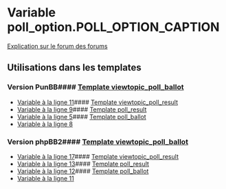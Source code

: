 # Variable poll_option.POLL_OPTION_CAPTION
[Explication sur le forum des forums](http://forum.forumactif.com/t294113-listing-des-variables#poll_option.POLL_OPTION_CAPTION)
## Utilisations dans les templates
### Version PunBB#### [Template viewtopic_poll_ballot](punbb/viewtopic_poll_ballot.md)
* [Variable à la ligne 11](../punbb/viewtopic_poll_ballot.tpl#L11)#### [Template viewtopic_poll_result](punbb/viewtopic_poll_result.md)
* [Variable à la ligne 9](../punbb/viewtopic_poll_result.tpl#L9)#### [Template poll_result](punbb/poll_result.md)
* [Variable à la ligne 5](../punbb/poll_result.tpl#L5)#### [Template poll_ballot](punbb/poll_ballot.md)
* [Variable à la ligne 8](../punbb/poll_ballot.tpl#L8)
### Version phpBB2#### [Template viewtopic_poll_ballot](subsilver/viewtopic_poll_ballot.md)
* [Variable à la ligne 17](../subsilver/viewtopic_poll_ballot.tpl#L17)#### [Template viewtopic_poll_result](subsilver/viewtopic_poll_result.md)
* [Variable à la ligne 13](../subsilver/viewtopic_poll_result.tpl#L13)#### [Template poll_result](subsilver/poll_result.md)
* [Variable à la ligne 12](../subsilver/poll_result.tpl#L12)#### [Template poll_ballot](subsilver/poll_ballot.md)
* [Variable à la ligne 11](../subsilver/poll_ballot.tpl#L11)